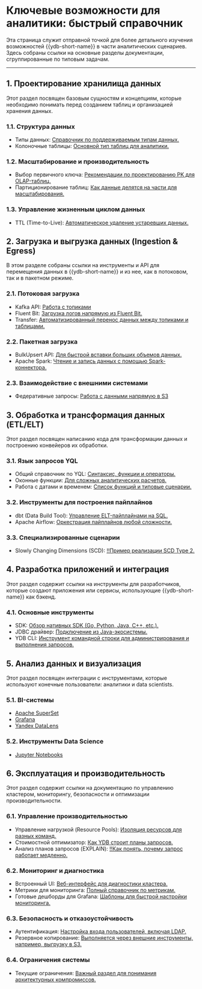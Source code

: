 # Ключевые возможности для аналитики: быстрый справочник

Эта страница служит отправной точкой для более детального изучения возможностей {{ydb-short-name}} в части аналитических сценариев. Здесь собраны ссылки на основные разделы документации, сгруппированные по типовым задачам.

---

## 1. Проектирование хранилища данных

Этот раздел посвящен базовым сущностям и концепциям, которые необходимо понимать перед созданием таблиц и организацией хранения данных.

### 1.1. Структура данных

- Типы данных: [Справочник по поддерживаемым типам данных.](../../../yql/reference/types/index.md)
- Колоночные таблицы: [Основной тип таблиц для аналитики.](../../../concepts/datamodel/table.md#column-oriented-tables)

### 1.2. Масштабирование и производительность

- Выбор первичного ключа: [Рекомендации по проектированию PK для OLAP-таблиц.](../../../dev/primary-key/column-oriented.md)
- Партиционирование таблиц: [Как данные делятся на части для масштабирования.](../../../concepts/datamodel/table.md#olap-tables-partitioning)

### 1.3. Управление жизненным циклом данных

- TTL (Time-to-Live): [Автоматическое удаление устаревших данных.](../../../concepts/ttl.md)

## 2. Загрузка и выгрузка данных (Ingestion & Egress)

В этом разделе собраны ссылки на инструменты и API для перемещения данных в {{ydb-short-name}} и из нее, как в потоковом, так и в пакетном режиме.

### 2.1. Потоковая загрузка

- Kafka API: [Работа с топиками](../../../concepts/datamodel/topic.md)
- Fluent Bit: [Загрузка логов напрямую из Fluent Bit.](../../../integrations/ingestion/fluent-bit.md)
- Transfer: [Автоматизированный перенос данных между топиками и таблицами.](../../../concepts/transfer.md)

### 2.2. Пакетная загрузка

- BulkUpsert API: [Для быстрой вставки больших объемов данных.](../../../recipes/ydb-sdk/bulk-upsert.md)
- Apache Spark: [Чтение и запись данных с помощью Spark-коннектора.](../../../integrations/ingestion/spark.md)

### 2.3. Взаимодействие с внешними системами

- Федеративные запросы: [Работа с данными напрямую в S3](../../../concepts/federated_query/index.md)

## 3. Обработка и трансформация данных (ETL/ELT)

Этот раздел посвящен написанию кода для трансформации данных и построению конвейеров их обработки.

### 3.1. Язык запросов YQL

- Общий справочник по YQL: [Синтаксис, функции и операторы.](../../../yql/reference/index.md)
- Оконные функции: [Для сложных аналитических расчетов.](../../../yql/reference/builtins/window.md)
- Работа с датами и временем: [Список функций и типовые сценарии.](../../../yql/reference/udf/list/datetime.md#tipovye-scenarii)

### 3.2. Инструменты для построения пайплайнов

- dbt (Data Build Tool): [Управление ELT-пайплайнами на SQL.](../../../integrations/migration/dbt.md)
- Apache Airflow: [Оркестрация пайплайнов любой сложности.](../../../integrations/orchestration/airflow.md)

### 3.3. Специализированные сценарии

- Slowly Changing Dimensions (SCD): [!!Пример реализации SCD Type 2.](.)

## 4. Разработка приложений и интеграция

Этот раздел содержит ссылки на инструменты для разработчиков, которые создают приложения или сервисы, использующие {{ydb-short-name}} как бэкенд.

### 4.1. Основные инструменты

- SDK: [Обзор нативных SDK (Go, Python, Java, C++, etc.).](../../../reference/ydb-sdk/index.md)
- JDBC драйвер: [Подключение из Java-экосистемы.](../../../reference/languages-and-apis/jdbc-driver/index.md)
- YDB CLI: [Инструмент командной строки для администрирования и выполнения запросов.](../../../reference/ydb-cli/index.md)

## 5. Анализ данных и визуализация

Этот раздел посвящен интеграции с инструментами, которые используют конечные пользователи: аналитики и data scientists.

### 5.1. BI-системы

- [Apache SuperSet](../../../integrations/visualization/superset.md)
- [Grafana](../../../integrations/visualization/grafana.md)
- [Yandex DataLens](../../../integrations/visualization/datalens.md)

### 5.2. Инструменты Data Science

- [Jupyter Notebooks](../../../integrations/gui/jupyter.md)

## 6. Эксплуатация и производительность

Этот раздел содержит ссылки на документацию по управлению кластером, мониторингу, безопасности и оптимизации производительности.

### 6.1. Управление производительностью

- Управление нагрузкой (Resource Pools): [Изоляция ресурсов для разных команд.](../../../dev/resource-consumption-management.md)
- Стоимостной оптимизатор: [Как YDB строит планы запросов.](../../../concepts/optimizer.md)
- Анализ планов запросов (EXPLAIN): [!!Как понять, почему запрос работает медленно.](.)

### 6.2. Мониторинг и диагностика

- Встроенный UI: [Веб-интерфейс для диагностики кластера.](../../../reference/embedded-ui/index.md)
- Метрики для мониторинга: [Полный справочник по метрикам.](../../../reference/observability/metrics/index.md)
- Готовые дешборды для Grafana: [Шаблоны для быстрой настройки мониторинга.](../../../reference/observability/metrics/grafana-dashboards.md)

### 6.3. Безопасность и отказоустойчивость

- Аутентификация: [Настройка входа пользователей, включая LDAP.](../../../security/authentication.md)
- Резервное копирование: [Выполняется через внешние инструменты, например, выгрузку в S3.](../../../concepts/federated_query/s3/external_table.md)

### 6.4. Ограничения системы

- Текущие ограничения: [Важный раздел для понимания архитектурных компромиссов.](limitations.md)
